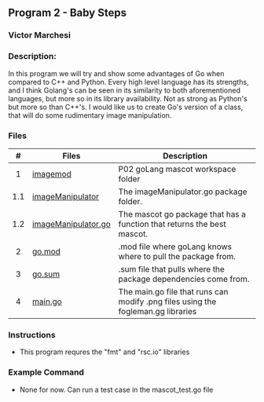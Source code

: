 ## Program 2 - Baby Steps
### Victor Marchesi
### Description:

In this program we will try and show some advantages of Go when compared to C++ and Python. Every high level language has its strengths, and I think Golang's can be seen in its similarity to both aforementioned languages, but more so in its library availability. Not as strong as Python's but more so than C++'s. I would like us to create Go's version of a class, that will do some rudimentary image manipulation.


### Files

|    #    | Files    | Description                      |
| :---: | -------- | -------------------------------- |
|    1    | [imagemod](./imagemod/) | P02 goLang mascot workspace folder |
|    1.1    | [imageManipulator](./imageManipulator) | The imageManipulator.go package folder. |
|    1.2    | [imageManipulator.go](./imageManipulator/imageManipulator.go) | The mascot go package that has a function that returns the best mascot. |
|    2    | [go.mod](./imagemod/go.mod) | .mod file where goLang knows where to pull the package from. |
|    3    | [go.sum](./imagemod/go.sum) | .sum file that pulls where the package dependencies come from. |
|    4    | [main.go](./imagemod/main.go) | The main.go file that runs can modify .png files using the fogleman.gg libraries |




### Instructions

- This program requres the "fmt" and "rsc.io" libraries

### Example Command

- None for now. Can run a test case in the mascot_test.go file
